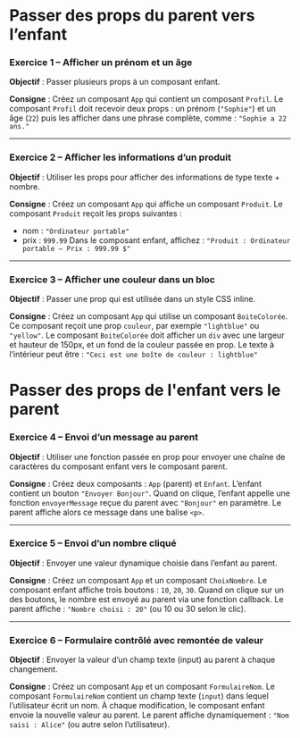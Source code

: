 

# Passer des props du parent vers l’enfant


### **Exercice 1 – Afficher un prénom et un âge**

**Objectif** : Passer plusieurs props à un composant enfant.

**Consigne** :
Créez un composant `App` qui contient un composant `Profil`.
Le composant `Profil` doit recevoir deux props : un prénom (`"Sophie"`) et un âge (`22`) puis les afficher dans une phrase complète, comme :
`"Sophie a 22 ans."`

---

### **Exercice 2 – Afficher les informations d’un produit**

**Objectif** : Utiliser les props pour afficher des informations de type texte + nombre.

**Consigne** :
Créez un composant `App` qui affiche un composant `Produit`.
Le composant `Produit` reçoit les props suivantes :

* nom : `"Ordinateur portable"`
* prix : `999.99`
  Dans le composant enfant, affichez :
  `"Produit : Ordinateur portable – Prix : 999.99 $"`

---

### **Exercice 3 – Afficher une couleur dans un bloc**

**Objectif** : Passer une prop qui est utilisée dans un style CSS inline.

**Consigne** :
Créez un composant `App` qui utilise un composant `BoiteColorée`.
Ce composant reçoit une prop `couleur`, par exemple `"lightblue"` ou `"yellow"`.
Le composant `BoiteColorée` doit afficher un `div` avec une largeur et hauteur de 150px, et un fond de la couleur passée en prop. Le texte à l’intérieur peut être :
`"Ceci est une boîte de couleur : lightblue"`


# Passer des props de l'enfant vers le parent

### **Exercice 4 – Envoi d’un message au parent**

**Objectif** : Utiliser une fonction passée en prop pour envoyer une chaîne de caractères du composant enfant vers le composant parent.

**Consigne** :
Créez deux composants : `App` (parent) et `Enfant`.
L’enfant contient un bouton `"Envoyer Bonjour"`.
Quand on clique, l’enfant appelle une fonction `envoyerMessage` reçue du parent avec `"Bonjour"` en paramètre.
Le parent affiche alors ce message dans une balise `<p>`.

---

### **Exercice 5 – Envoi d’un nombre cliqué**

**Objectif** : Envoyer une valeur dynamique choisie dans l’enfant au parent.

**Consigne** :
Créez un composant `App` et un composant `ChoixNombre`.
Le composant enfant affiche trois boutons : `10`, `20`, `30`.
Quand on clique sur un des boutons, le nombre est envoyé au parent via une fonction callback.
Le parent affiche : `"Nombre choisi : 20"` (ou 10 ou 30 selon le clic).

---

### **Exercice 6 – Formulaire contrôlé avec remontée de valeur**

**Objectif** : Envoyer la valeur d’un champ texte (input) au parent à chaque changement.

**Consigne** :
Créez un composant `App` et un composant `FormulaireNom`.
Le composant `FormulaireNom` contient un champ texte (`input`) dans lequel l’utilisateur écrit un nom.
À chaque modification, le composant enfant envoie la nouvelle valeur au parent.
Le parent affiche dynamiquement : `"Nom saisi : Alice"` (ou autre selon l’utilisateur).

